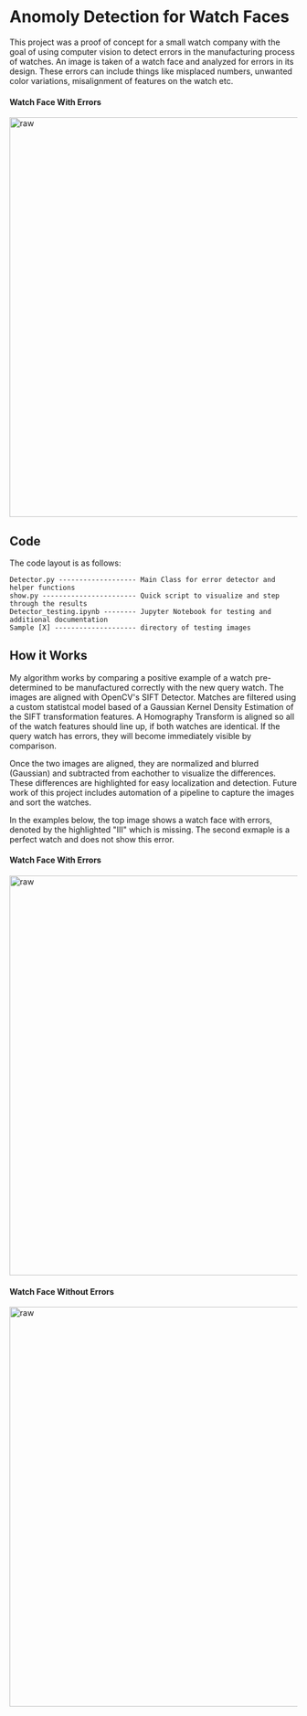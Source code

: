 # Anomoly Detection for Watch Faces

This project was a proof of concept for a small watch company with the goal of using computer vision to detect errors in the manufacturing process of watches. An image is taken of a watch face and analyzed for errors in its design. These errors can include things like misplaced numbers, unwanted color variations, misalignment of features on the watch etc. 

#### Watch Face With Errors 
<img src="/watch_faces/img/error.png" width="700" alt="raw" />

## Code 

The code layout is as follows:

```
Detector.py ------------------- Main Class for error detector and helper functions
show.py ----------------------- Quick script to visualize and step through the results
Detector_testing.ipynb -------- Jupyter Notebook for testing and additional documentation
Sample [X] -------------------- directory of testing images
```


## How it Works
My algorithm works by comparing a positive example of a watch pre-determined to be manufactured correctly with the new query watch. The images are aligned with OpenCV's SIFT Detector. Matches are filtered using a custom statistcal model based of a Gaussian Kernel Density Estimation of the SIFT transformation features. A Homography Transform is aligned so all of the watch features should line up, if both watches are identical. If the query watch has errors, they will become immediately visible by comparison. 

Once the two images are aligned, they are normalized and blurred (Gaussian) and subtracted from eachother to visualize the differences. These differences are highlighted for easy localization and detection. Future work of this project includes automation of a pipeline to capture the images and sort the watches. 

In the examples below, the top image shows a watch face with errors, denoted by the highlighted "III" which is missing. The second exmaple is a perfect watch and does not show this error.

#### Watch Face With Errors 
<img src="/watch_faces/img/error.png" width="700" alt="raw" />

#### Watch Face Without Errors
<img src="/watch_faces/img/no_error.png" width="700" alt="raw" />

